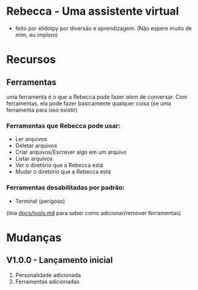 # Rebecca - Uma assistente virtual

- feito por elidotpy por diversão e aprendizagem. (Não espere muito de mim, eu imploro)

# Recursos

## Ferramentas

uma ferramenta é o que a Rebecca pode fazer _alem_ de conversar. Com ferramentas, ela pode fazer basicamente qualquer coisa (se uma ferramenta para isso existir)

### Ferramentas que Rebecca pode usar:

- Ler arquivos
- Deletar arquivos
- Criar arquivos/Escrever algo em um arquivo
- Listar arquivos
- Ver o diretório que a Rebecca está
- Mudar o diretório que a Rebecca está

### Ferramentas desabilitadas por padrão:
- Terminal (perigoso)

(leia [docs/tools.md](docs/pt_br.tools.md) para saber como adicionar/remover ferramentas)

# Mudanças

## V1.0.0 - Lançamento inicial

1. Personalidade adicionada
2. Ferramentas adicionadas
